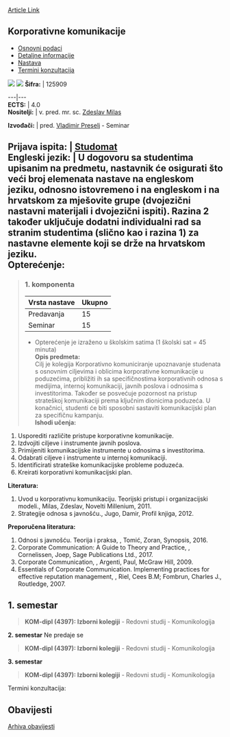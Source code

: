 [Article Link](https://www.fhs.hr/predmet/korkom_a)

## Korporativne komunikacije
  * [Osnovni podaci](https://www.fhs.hr/predmet/korkom_a#v1id-904831_747292_1_0 "Osnovni podaci")
  * [Detaljne informacije](https://www.fhs.hr/predmet/korkom_a#v1id-904831_747292_1_1 "Detaljne informacije")
  * [Nastava](https://www.fhs.hr/predmet/korkom_a#v1id-904831_747292_1_2 "Nastava")
  * [Termini konzultacija](https://www.fhs.hr/predmet/korkom_a#v1id-904831_747292_1_3 "Termini konzultacija")


[![](https://www.fhs.hr/img/flags/gif/hr.gif)](https://www.fhs.hr/predmet/korkom_a) [![](https://www.fhs.hr/img/flags/gif/gb.gif)](https://www.fhs.hr/en/course/corcom_a)
**Šifra:** |  125909  
  
---|---  
**ECTS:** |  4.0   
**Nositelji:** |  v. pred. mr. sc. [Zdeslav Milas](https://www.fhs.hr/djelatnik/zdeslav.milas)   
  
**Izvođači:** |  pred. [Vladimir Preselj](https://www.fhs.hr/djelatnik/vladimir.preselj) - Seminar  
  
**Prijava ispita:** |  [Studomat](http://www.isvu.hr/studomat)  
**Engleski jezik:** |  U dogovoru sa studentima upisanim na predmetu, nastavnik će osigurati što veći broj elemenata nastave na engleskom jeziku, odnosno istovremeno i na engleskom i na hrvatskom za mješovite grupe (dvojezični nastavni materijali i dvojezični ispiti). Razina 2 također uključuje dodatni individualni rad sa stranim studentima (slično kao i razina 1) za nastavne elemente koji se drže na hrvatskom jeziku.   
**Opterećenje:**  
---  
> ### 1. komponenta
> | Vrsta nastave | Ukupno  
> ---|---  
> Predavanja | 15  
> Seminar | 15  
> * Opterećenje je izraženo u školskim satima (1 školski sat = 45 minuta)   
**Opis predmeta:**  
> Cilj je kolegija Korporativno komuniciranje upoznavanje studenata s osnovnim ciljevima i oblicima korporativne komunikacije u poduzećima, približiti ih sa specifičnostima korporativnih odnosa s medijima, internoj komunikaciji, javnih poslova i odnosima s investitorima. Također se posvećuje pozornost na pristup strateškoj komunikaciji prema ključnim dionicima poduzeća. U konačnici, studenti će biti sposobni sastaviti komunikacijski plan za specifičnu kampanju.  
**Ishodi učenja:**  
  1. Usporediti različite pristupe korporativne komunikacije.
  2. Izdvojiti ciljeve i instrumente javnih poslova.
  3. Primijeniti komunikacijske instrumente u odnosima s investitorima.
  4. Odabrati ciljeve i instrumente u internoj komunikaciji.
  5. Identificirati strateške komunikacijske probleme poduzeća.
  6. Kreirati korporativni komunikacijski plan.

  
**Literatura:**  
  1. Uvod u korporativnu komunikaciju. Teorijski pristupi i organizacijski modeli., Milas, Zdeslav, Novelti Millenium, 2011. 
  2. Strategije odnosa s javnošću., Jugo, Damir, Profil knjiga, 2012. 

  
**Preporučena literatura:**  
  1. Odnosi s javnošću. Teorija i praksa, , Tomić, Zoran, Synopsis, 2016.
  2. Corporate Communication: A Guide to Theory and Practice, , Cornelissen, Joep, Sage Publications Ltd., 2017.
  3. Corporate Communication, , Argenti, Paul, McGraw Hill, 2009.
  4. Essentials of Corporate Communication. Implementing practices for effective reputation management, , Riel, Cees B.M; Fombrun, Charles J., Routledge, 2007.

  
**1. semestar**  
---  
> **KOM-dipl (4397): Izborni kolegiji** - Redovni studij - Komunikologija  
>   
  
**2. semestar** Ne predaje se  
> **KOM-dipl (4397): Izborni kolegiji** - Redovni studij - Komunikologija  
>   
  
**3. semestar**  
> **KOM-dipl (4397): Izborni kolegiji** - Redovni studij - Komunikologija  
>   
Termini konzultacija: 


## Obavijesti
[Arhiva obavijesti](https://www.fhs.hr/predmet/korkom_a?@=20pna#news_83050 "Arhiva obavijesti")
